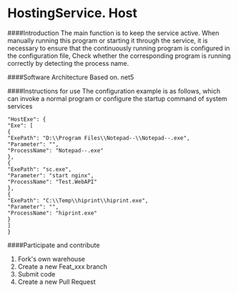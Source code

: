 # HostingService. Host

####Introduction
The main function is to keep the service active. When manually running this program or starting it through the service, it is necessary to ensure that the continuously running program is configured in the configuration file,
Check whether the corresponding program is running correctly by detecting the process name.

####Software Architecture
Based on. net5

####Instructions for use
The configuration example is as follows, which can invoke a normal program or configure the startup command of system services
```
"HostExe": {
"Exe": [
{
"ExePath": "D:\\Program Files\\Notepad--\\Notepad--.exe",
"Parameter": "",
"ProcessName": "Notepad--.exe"
},
{
"ExePath": "sc.exe",
"Parameter": "start nginx",
"ProcessName": "Test.WebAPI"
},
{
"ExePath": "C:\\Temp\\hiprint\\hiprint.exe",
"Parameter": "",
"ProcessName": "hiprint.exe"
}
]
}
```


####Participate and contribute

1. Fork's own warehouse
2. Create a new Feat_xxx branch
3. Submit code
4. Create a new Pull Request
